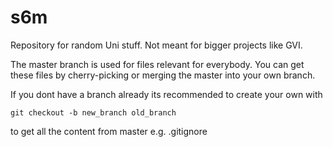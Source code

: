 # s6m

Repository for random Uni stuff. Not meant for bigger projects like GVI.

The master branch is used for files relevant for everybody. You can get these files by cherry-picking or merging the master into your own branch.

If you dont have a branch already its recommended to create your own with

```
git checkout -b new_branch old_branch
```

to get all the content from master e.g. .gitignore
